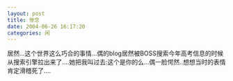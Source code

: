```yaml
---
layout: post
title: 惨念 
date: 2004-06-26 16:17:20
categories: 闲
---
```

居然...这个世界这么巧合的事情...偶的blog居然被BOSS搜索今年高考信息的时候从搜索引擎拉出来了....她把我叫过去:这个是你的么...偶一脸愕然..想想当时的表情肯定滑稽死了....